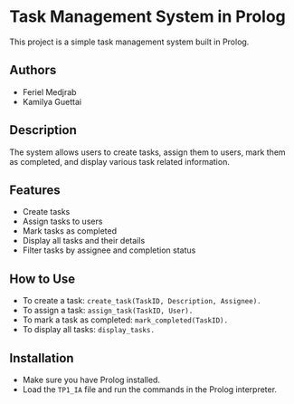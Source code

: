 # Task Management System in Prolog

This project is a simple task management system built in Prolog. 

## Authors
- Feriel Medjrab
- Kamilya Guettai

## Description
The system allows users to create tasks, assign them to users, mark them as completed, and display various task related information.

## Features
- Create tasks
- Assign tasks to users
- Mark tasks as completed
- Display all tasks and their details
- Filter tasks by assignee and completion status

## How to Use
- To create a task: `create_task(TaskID, Description, Assignee).`
- To assign a task: `assign_task(TaskID, User).`
- To mark a task as completed: `mark_completed(TaskID).`
- To display all tasks: `display_tasks.`

## Installation
- Make sure you have Prolog installed.
- Load the `TP1_IA` file and run the commands in the Prolog interpreter.
